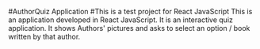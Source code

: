 #AuthorQuiz Application
#This is a test project for React JavaScript
This is an application developed in React JavaScript. It is an interactive quiz application. It shows Authors' pictures and asks to select an option / book written by that author.
